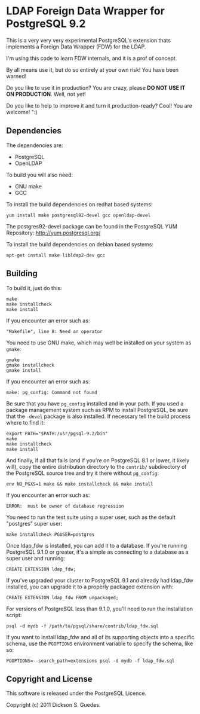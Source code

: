 LDAP Foreign Data Wrapper for PostgreSQL 9.2
============================================


This is a very very very experimental PostgreSQL's extension 
thats implements a Foreign Data Wrapper (FDW) for the LDAP.

I'm using this code to learn FDW internals, and it is a prof of concept.

By all means use it, but do so entirely at your own risk! You have been
warned!

Do you like to use it in production? You are crazy, please **DO NOT USE IT ON PRODUCTION**. Well, not yet!

Do you like to help to improve it and turn it production-ready? Cool! You are
welcome! ":)

Dependencies
------------
The dependencies are:
 - PostgreSQL
 - OpenLDAP

To build you will also need:
 - GNU make
 - GCC

To install the build dependencies on redhat based systems:

    yum install make postgresql92-devel gcc openldap-devel

The postgres92-devel package can be found in the PostgreSQL YUM Repository: http://yum.postgresql.org/

To install the build dependencies on debian based systems:

    apt-get install make libldap2-dev gcc


Building
--------

To build it, just do this:

    make
    make installcheck
    make install

If you encounter an error such as:

    "Makefile", line 8: Need an operator

You need to use GNU make, which may well be installed on your system as
`gmake`:

    gmake
    gmake installcheck
    gmake install

If you encounter an error such as:

    make: pg_config: Command not found

Be sure that you have `pg_config` installed and in your path. If you used a
package management system such as RPM to install PostgreSQL, be sure that the
`-devel` package is also installed. If necessary tell the build process where
to find it:

    export PATH="$PATH:/usr/pgsql-9.2/bin"
    make
    make installcheck
    make install

And finally, if all that fails (and if you're on PostgreSQL 8.1 or lower, it
likely will), copy the entire distribution directory to the `contrib/`
subdirectory of the PostgreSQL source tree and try it there without
`pg_config`:

    env NO_PGXS=1 make && make installcheck && make install

If you encounter an error such as:

    ERROR:  must be owner of database regression

You need to run the test suite using a super user, such as the default
"postgres" super user:

    make installcheck PGUSER=postgres

Once ldap_fdw is installed, you can add it to a database. If you're running
PostgreSQL 9.1.0 or greater, it's a simple as connecting to a database as a
super user and running:

    CREATE EXTENSION ldap_fdw;

If you've upgraded your cluster to PostgreSQL 9.1 and already had ldap_fdw
installed, you can upgrade it to a properly packaged extension with:

    CREATE EXTENSION ldap_fdw FROM unpackaged;

For versions of PostgreSQL less than 9.1.0, you'll need to run the
installation script:

    psql -d mydb -f /path/to/pgsql/share/contrib/ldap_fdw.sql

If you want to install ldap_fdw and all of its supporting objects into a specific
schema, use the `PGOPTIONS` environment variable to specify the schema, like
so:

    PGOPTIONS=--search_path=extensions psql -d mydb -f ldap_fdw.sql

Copyright and License
---------------------

This software is released under the PostgreSQL Licence.

Copyright (c) 2011 Dickson S. Guedes.
